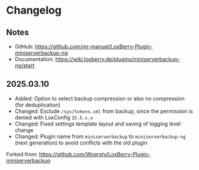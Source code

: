 # Changelog

## Notes

- GitHub: https://github.com/mr-manuel/LoxBerry-Plugin-miniserverbackup-ng
- Documentation: https://wiki.loxberry.de/plugins/miniserverbackup-ng/start

## 2025.03.10

- Added: Option to select backup compression or also no compression (for deduplication)
- Changed: Exclude `/sys/tokens.xml` from backup, since the permission is denied with LoxConfig `15.5.x.x`
- Changed: Fixed settings template layout and saving of logging level change
- Changed: Plugin name from `miniserverbackup` to `miniserverbackup-ng` (next generation) to avoid conflicts with the old plugin

Forked from: https://github.com/Woersty/LoxBerry-Plugin-miniserverbackup
